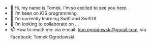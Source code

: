 - 👋 Hi, my name is Tomek. I'm so excited to see you here. 
- 👀 I’m keen on iOS programming.
- 🌱 I’m currently learning Swift and SwiftUI.
- 💞️ I’m looking to collaborate on ...
- 📫 How to reach me:
     via e-mail: tom.ogrodowski@gmail.com,
     via Facebook: Tomek Ogrodowski

<!---
ogrodowski-tomasz/ogrodowski-tomasz is a ✨ special ✨ repository because its `README.md` (this file) appears on your GitHub profile.
You can click the Preview link to take a look at your changes.
--->
